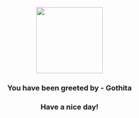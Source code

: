 <p align="center">
    <img src="https://raw.githubusercontent.com/PokeAPI/sprites/master/sprites/pokemon/574.png" width="150" height="150">
</p>
<h3 align="center">You have been greeted by - <b>Gothita</b></h3>
<h3 align="center">Have a nice day!</h3>
